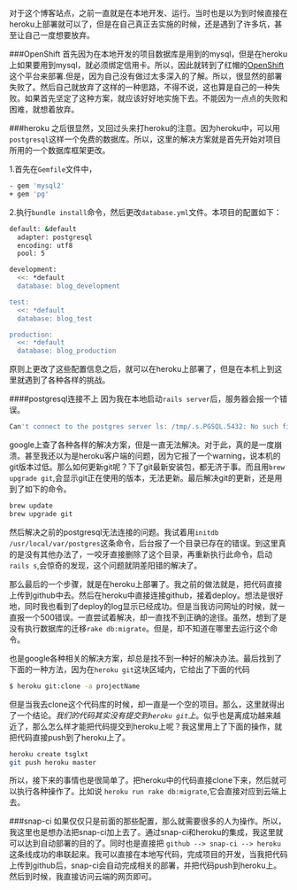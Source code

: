 对于这个博客站点，之前一直就是在本地开发、运行。当时也是以为到时候直接在heroku上部署就可以了，但是在自己真正去实施的时候，还是遇到了许多坑，甚至让自己一度想要放弃。

###OpenShift
首先因为在本地开发的项目数据库是用到的mysql，但是在heroku上如果要用到mysql，就必须绑定信用卡。所以，因此就转到了红帽的[OpenShift](https://www.openshift.com/)这个平台来部署.但是，因为自己没有做过太多深入的了解。所以，很显然的部署失败了。然后自己就放弃了这样的一种思路，不得不说，这也算是自己的一种失败。如果首先坚定了这种方案，就应该好好地实施下去。不能因为一点点的失败和困难，就想着放弃。

###heroku
之后很显然，又回过头来打heroku的注意。因为heroku中，可以用`postgresql`这样一个免费的数据库。所以，这里的解决方案就是首先开始对项目所用的一个数据库框架更改。

1.首先在`Gemfile`文件中，

```Bash
- gem 'mysql2'
+ gem 'pg' 
```

2.执行`bundle install`命令，然后更改`database.yml`文件。本项目的配置如下：

```Bash
default: &default
  adapter: postgresql
  encoding: utf8
  pool: 5

development:
  <<: *default
  database: blog_development

test:
  <<: *default
  database: blog_test

production:
  <<: *default
  database: blog_production
```

原则上更改了这些配置信息之后，就可以在heroku上部署了，但是在本机上到这里就遇到了各种各样的挑战。

####postgresql连接不上
因为我在本地启动`rails server`后，服务器会报一个错误。

```Bash
Can't connect to the postgres server ls: /tmp/.s.PGSQL.5432: No such file or directory
```

google上查了各种各样的解决方案，但是一直无法解决。对于此，真的是一度崩溃。甚至我还以为是heroku客户端的问题，因为它报了一个warning，说本机的git版本过低。那么如何更新git呢？下了git最新安装包，都无济于事。而且用`brew upgrade git`,会显示git正在使用的版本，无法更新。最后解决git的更新，还是用到了如下的命令。

```Bash
brew update
brew upgrade git
```

然后解决之前的postgresql无法连接的问题。我试着用`initdb /usr/local/var/postgres`这条命令，后台报了一个目录已存在的错误。到这里真的是没有其他办法了，一咬牙直接删除了这个目录，再重新执行此命令，启动`rails s`,会惊奇的发现，这个问题就阴差阳错的解决了。

那么最后的一个步骤，就是在heroku上部署了。我之前的做法就是，把代码直接上传到github中去。然后在heroku中直接连接github，接着deploy。想法是很好地，同时我也看到了deploy的log显示已经成功。但是当我访问网址的时候，就一直报一个500错误。一直尝试着解决，却一直找不到正确的途径。虽然，想到了是没有执行数据库的迁移`rake db:migrate`。但是，却不知道在哪里去运行这个命令。

也是google各种相关的解决方案，却总是找不到一种好的解决办法。最后找到了下面的一种方法，因为在`heroku git`这块区域内，它给出了下面的代码

```Bash
$ heroku git:clone -a projectName
```
但是当我去clone这个代码库的时候，却一直是一个空的项目。那么，这里就得出了一个结论。*我们的代码其实没有提交到`heroku git`上*。似乎也是离成功越来越近了，那么怎么样才能把代码提交到heroku上呢？我这里用上了下面的操作，就把代码直接push到了heroku上了。

```Bash
heroku create tsglxt
git push heroku master
```

所以，接下来的事情也是很简单了。把heroku中的代码直接clone下来，然后就可以执行各种操作了。比如说
`heroku run rake db:migrate`,它会直接对应到云端上去。

###snap-ci
如果仅仅只是前面的那些配置，那么就需要很多的人为操作。所以，我这里也是想办法把snap-ci加上去了。通过snap-ci和heroku的集成，我这里就可以达到自动部署的目的了。同时也是直接把
`github --> snap-ci --> heroku`这条线成功的串联起来。我可以直接在本地写代码，完成项目的开发，当我把代码上传到github后，snap-ci会自动完成相关的部署，并把代码push到heroku上。然后到时候，我直接访问云端的网页即可。

